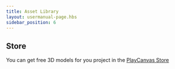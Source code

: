 ```yaml
---
title: Asset Library
layout: usermanual-page.hbs
sidebar_position: 6
---
```


## Store

You can get free 3D models for you project in the [PlayCanvas Store][1]

[1]: https://store.playcanvas.com/
